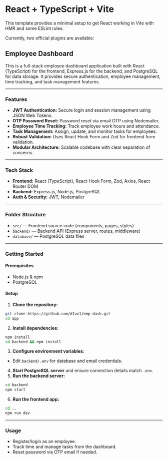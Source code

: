 # React + TypeScript + Vite

This template provides a minimal setup to get React working in Vite with HMR and some ESLint rules.

Currently, two official plugins are available:


## Employee Dashboard

This is a full-stack employee dashboard application built with React (TypeScript) for the frontend, Express.js for the backend, and PostgreSQL for data storage. It provides secure authentication, employee management, time tracking, and task management features.

---

### Features

- **JWT Authentication:** Secure login and session management using JSON Web Tokens.
- **OTP Password Reset:** Password reset via email OTP using Nodemailer.
- **Employee Time Tracking:** Track employee work hours and attendance.
- **Task Management:** Assign, update, and monitor tasks for employees.
- **Robust Validation:** Uses React Hook Form and Zod for frontend form validation.
- **Modular Architecture:** Scalable codebase with clear separation of concerns.

---

### Tech Stack

- **Frontend:** React (TypeScript), React Hook Form, Zod, Axios, React Router DOM
- **Backend:** Express.js, Node.js, PostgreSQL
- **Auth & Security:** JWT, Nodemailer

---

### Folder Structure

- `src/` — Frontend source code (components, pages, styles)
- `backend/` — Backend API (Express server, routes, middleware)
- `database/` — PostgreSQL data files

---

### Getting Started

#### Prerequisites
- Node.js & npm
- PostgreSQL

#### Setup
1. **Clone the repository:**
  ```bash
  git clone https://github.com/d1vv1/emp-dash.git
  cd app
  ```
2. **Install dependencies:**
  ```bash
  npm install
  cd backend && npm install
  ```
3. **Configure environment variables:**
  - Edit `backend/.env` for database and email credentials.
4. **Start PostgreSQL server** and ensure connection details match `.env`.
5. **Run the backend server:**
  ```bash
  cd backend
  npm start
  ```
6. **Run the frontend app:**
  ```bash
  cd ..
  npm run dev
  ```

---

### Usage

- Register/login as an employee.
- Track time and manage tasks from the dashboard.
- Reset password via OTP email if needed.
